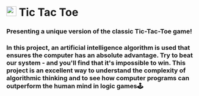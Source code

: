 # <img height="26"  style="height: 26px; max-width: 100%;" src="#"  > Tic Tac Toe

### Presenting a unique version of the classic Tic-Tac-Toe game! 

### In this project, an artificial intelligence algorithm is used that ensures the computer has an absolute advantage. Try to beat our system - and you'll find that it's impossible to win. This project is an excellent way to understand the complexity of algorithmic thinking and to see how computer programs can outperform the human mind in logic games🕹️
